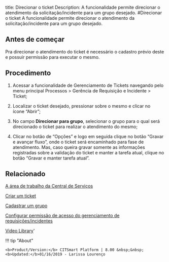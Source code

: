title:  Direcionar o ticket
Description: A funcionalidade permite direcionar o atendimento da solicitação/incidente para um grupo desejado.
#Direcionar o ticket
A funcionalidade permite direcionar o atendimento da solicitação/incidente para um grupo desejado.

Antes de começar
----------------

Pra direcionar o atendimento do ticket é necessário o cadastro prévio deste e
possuir permissão para executar o mesmo.

Procedimento
------------

1.  Acessar a funcionalidade de Gerenciamento de Tickets navegando pelo menu
    principal Processos \> Gerência de Requisição e Incidente \> Ticket;

2.  Localizar o ticket desejado, pressionar sobre o mesmo e clicar no
    ícone “Abrir”;

3.  No campo **Direcionar para grupo**, selecionar o grupo para o qual será
    direcionado o ticket para realizar o atendimento do mesmo;

4.  Clicar no botão de “Opções” e logo em seguida clique no botão “Gravar e
    avançar fluxo”, onde o ticket será encaminhado para fase de atendimento.
    Mas, caso queira gravar somente as informações registradas sobre a validação
    do ticket e manter a tarefa atual, clique no botão “Gravar e manter tarefa
    atual”.

Relacionado
-----------

[A área de trabalho da Central de Serviços](/pt-br/citsmart-platform-8/processes/tickets/use/desktop-of-service-desk.html)

[Criar um ticket](/pt-br/citsmart-platform-8/processes/tickets/use/create-ticket.html)

[Cadastrar um grupo](/pt-br/citsmart-platform-8/initial-settings/access-settings/user/register-groups.html)

[Configurar permissão de acesso do gerenciamento de requisições/incidentes](/pt-br/citsmart-platform-8/processes/tickets/configuration/configure-access-permission-ticket.html)

<i class='fa fa-youtube-play  fa-2x' style='color:#97ce17;vertical-align: middle;'> </i> [Video Library](https://www.youtube.com/playlist?list=PLB5qK2uzf2ROn4Xs6UdH84Ujzta2iJ6Ei)'

!!! tip "About"

    <b>Product/Version:</b> CITSmart Platform | 8.00 &nbsp;&nbsp;
    <b>Updated:</b>01/16/2019 - Larissa Lourenço
